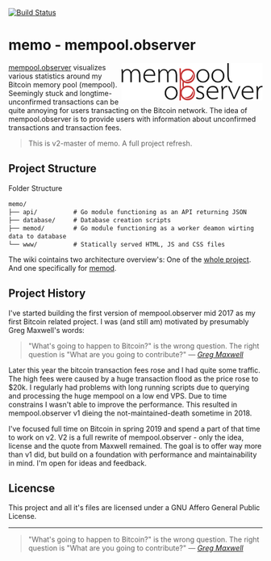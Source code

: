 [![Build Status](https://travis-ci.com/0xB10C/memo.svg?branch=v2-master)](https://travis-ci.com/0xB10C/memo)

# memo - mempool.observer

<img align="right" width="280" src="https://raw.githubusercontent.com/0xB10C/memo/v2-master/www/img/brand-icon.png">

[mempool.observer](https://mempool.observer) visualizes various statistics around my Bitcoin memory pool (mempool).
Seemingly stuck and longtime-unconfirmed transactions can be quite annoying for users transacting on the Bitcoin network.
The idea of mempool.observer is to provide users with information about unconfirmed transactions and transaction fees.

> This is v2-master of memo. 
> A full project refresh.

## Project Structure

Folder Structure
```
memo/
├── api/          # Go module functioning as an API returning JSON
├── database/     # Database creation scripts
├── memod/        # Go module functioning as a worker deamon wirting data to database
└── www/          # Statically served HTML, JS and CSS files
```

The wiki cointains two architecture overview's: One of the [whole project](https://github.com/0xB10C/memo/wiki/Infrastructure-memo-v2). And one specifically for [memod](https://github.com/0xB10C/memo/wiki/memod-architecture).


## Project History

I've started building the first version of mempool.observer mid 2017 as my first Bitcoin related project.
I was (and still am) motivated by presumably Greg Maxwell's words:

>"What's going to happen to Bitcoin?" is the wrong question. The right question is "What are you going to contribute?" &mdash; <cite>[Greg Maxwell](https://github.com/gmaxwell)</cite>

Later this year the bitcoin transaction fees rose and I had quite some traffic.
The high fees were caused by a huge transaction flood as the price rose to $20k.
I regularly had problems with long running scripts due to querying and processing the huge mempool on a low end VPS.
Due to time constrains I wasn't able to improve the performance.
This resulted in mempool.observer v1 dieing the not-maintained-death sometime in 2018.

I've focused full time on Bitcoin in spring 2019 and spend a part of that time to work on v2.
V2 is a full rewrite of mempool.observer - only the idea, license and the quote from Maxwell remained.
The goal is to offer way more than v1 did, but build on a foundation with performance and maintainability in mind.
I'm open for ideas and feedback.


## Licencse
This project and all it's files are licensed under a GNU Affero General Public License.

---

>"What's going to happen to Bitcoin?" is the wrong question. The right question is "What are you going to contribute?" &mdash; <cite>[Greg Maxwell](https://github.com/gmaxwell)</cite>

